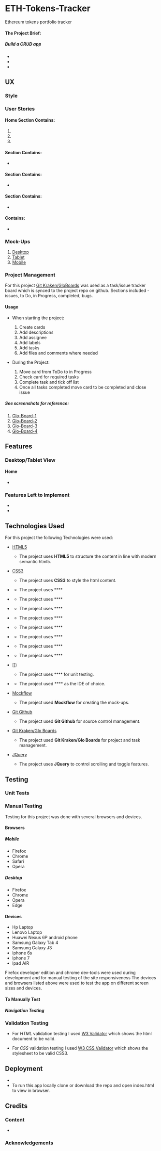 # ETH-Tokens-Tracker
Ethereum tokens portfolio tracker


#### The Project Brief:
##### Build a CRUD app

* 
* 
* 


## UX


### Style


### User Stories


#### Home Section Contains:

1. 
2. 
3. 

#### Section Contains:

* 

#### Section Contains:

* 

#### Section Contains:

*

#### Contains:

* 

### Mock-Ups

1. [Desktop]()
2. [Tablet]()
3. [Mobile]()

### Project Management

For this project [Git Kraken/GloBoards](https://www.gitkraken.com/) was used as a task/issue tracker board which is synced
to the project repo on github.
Sections included - issues, to Do, in Progress, completed, bugs.

#### Usage

* When starting the project:
    1. Create cards
    2. Add descriptions
    3. Add assignee
    4. Add labels
    5. Add tasks
    6. Add files and comments where needed

* During the Project:
    1. Move card from ToDo to in Progress
    2. Check card for required tasks
    3. Complete task and tick off list
    4. Once all tasks completed move card to be completed and close issue

##### See screenshots for reference:

1. [Glo-Board-1]()
2. [Glo-Board-2]()
3. [Glo-Board-3]()
4. [Glo-Board-4]()

## Features

### Desktop/Tablet View

#### Home
- 


### Features Left to Implement
- 
- 

## Technologies Used

For this project the following Technologies were used:
- [HTML5](https://en.wikipedia.org/wiki/HTML5)
    - The project uses **HTML5** to structure the content in line with modern semantic html5.

- [CSS3](https://en.wikipedia.org/wiki/Cascading_Style_Sheets#CSS_3)
    - The project uses **CSS3** to style the html content.

- []()
    - The project uses **** 

- []()
    - The project uses ****

- []()
    - The project uses **** 

- []()
    - The project uses ****

- []()
    - The project uses ****

- []()
    - The project uses ****

- []()
    - The project uses ****

- []()
    - The project uses ****

- [])
    - The project uses **** for unit testing.

- []()
    - The project used **** as the IDE of choice.

- [Mockflow](https://mockflow.com/)
    - The project used **Mockflow** for creating the mock-ups.

- [Git Github](https://github.com/)
    - The project used **Git Github** for source control management.

- [Git Kraken/Glo Boards](https://www.gitkraken.com/)
    - The project used **Git Kraken/Glo Boards** for project and task management.

- [JQuery](https://jquery.com)
    - The project uses **JQuery** to control scrolling and toggle features.

## Testing

### Unit Tests



### Manual Testing

Testing for this project was done with several browsers and devices.

#### Browsers

##### Mobile
- Firefox
- Chrome
- Safari
- Opera

##### Desktop
- Firefox
- Chrome
- Opera
- Edge

#### Devices
- Hp Laptop
- Lenovo Laptop
- Huawei Nexus 6P android phone
- Samsung Galaxy Tab 4
- Samsung Galaxy J3
- Iphone 6s
- Iphone 7
- Ipad AIR

Firefox developer edition and chrome dev-tools were used during development and for manual testing of the site responsiveness 
The devices and browsers listed above were used to test the app on different screen sizes and devices.

#### To Manually Test




##### Navigation Testing



### Validation Testing

- For _HTML_ validation testing I used [W3 Validator]() which shows the html document to be valid.

- For _CSS_ validation testing I used [W3 CSS Validator]() which shows the stylesheet to be valid CSS3.

## Deployment

- 
- To run this app locally clone or download the repo and open index.html to view in browser.

## Credits

### Content
- 


### Acknowledgements
